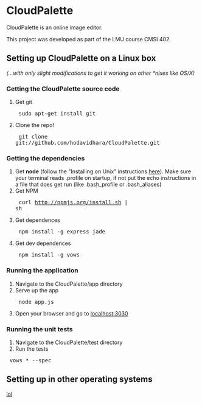# CloudPalette

CloudPalette is an online image editor.

This project was developed as part of the LMU course CMSI 402.

## Setting up CloudPalette on a Linux box

_(...with only slight modifications to get it working on other *nixes like OS/X)_

### Getting the CloudPalette source code
1. Get git<pre>
    sudo apt-get install git</pre>
1. Clone the repo!<pre>
    git clone git://github.com/hodavidhara/CloudPalette.git</pre>

### Getting the dependencies
1. Get **node** (follow the "Installing on Unix" instructions [here](https://github.com/joyent/node/wiki/Installation)). Make sure your terminal reads .profile on startup, if not put the echo instructions in a file that does get run (like .bash_profile or .bash_aliases)
1. Get NPM<pre>
    curl http://npmjs.org/install.sh | sh</pre>
1. Get dependences<pre>
    npm install -g express jade </pre>
1. Get dev dependences<pre>
    npm install -g vows </pre>

### Running the application
1. Navigate to the CloudPalette/app directory
1. Serve up the app<pre>
node app.js</pre>
1. Open your browser and go to [localhost:3030](localhost:3030)

### Running the unit tests
1. Navigate to the CloudPalette/test directory
2. Run the tests
<pre> vows * --spec </pre>

## Setting up in other operating systems
[lol](http://www.virtualbox.org/)